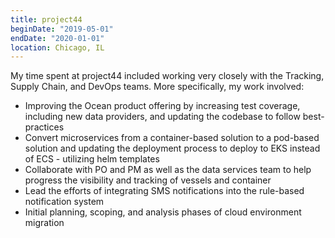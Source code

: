 ```yaml
---
title: project44
beginDate: "2019-05-01"
endDate: "2020-01-01"
location: Chicago, IL
---
```


My time spent at project44 included working very closely with the Tracking,
Supply Chain, and DevOps teams. More specifically, my work involved:

- Improving the Ocean product offering by increasing test coverage, including new
  data providers, and updating the codebase to follow best-practices
- Convert microservices from a container-based solution to a pod-based solution
  and updating the deployment process to deploy to EKS instead of ECS -
  utilizing helm templates
- Collaborate with PO and PM as well as the data services team to help progress
  the visibility and tracking of vessels and container
- Lead the efforts of integrating SMS notifications into the rule-based notification system
- Initial planning, scoping, and analysis phases of cloud environment migration 
